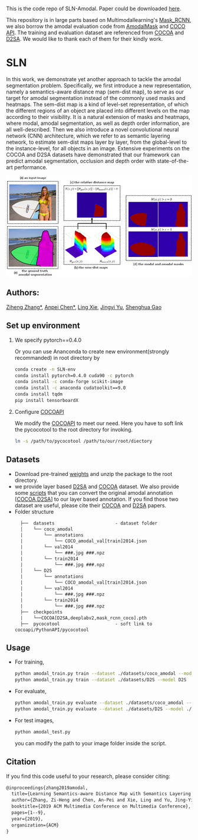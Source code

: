 
This is the code repo of SLN-Amodal. Paper could be downloaded [here](https://arxiv.org/abs/1905.12898).

This repository is in large parts based on Multimodallearning's [Mask_RCNN](https://github.com/multimodallearning/pytorch-mask-rcnn),  we also borrow the amodal evaluation code from [AmodalMask](https://github.com/Wakeupbuddy/amodalAPI) and [COCO API](https://github.com/cocodataset/cocoapi).  The training and evaluation dataset are referenced from [COCOA](https://arxiv.org/abs/1509.01329) and [D2SA](https://arxiv.org/abs/1804.08864).  We would like to thank each of them for their kindly work.

# SLN

In this work, we demonstrate yet another approach to tackle the amodal segmentation problem. Specifically, we first introduce a new representation, namely a semantics-aware distance map (sem-dist map), to serve as our target for amodal segmentation instead of the commonly used masks and heatmaps. The sem-dist map is a kind of level-set representation, of which the different regions of an object are placed into different levels on the map according to their visibility. It is a natural extension of masks and heatmaps, where modal, amodal segmentation, as well as depth order information, are all well-described. Then we also introduce a novel convolutional neural network (CNN) architecture, which we refer to as semantic layering network, to estimate sem-dist maps layer by layer, from the global-level to the instance-level, for all objects in an image. Extensive experiments on the COCOA and D2SA datasets have demonstrated that our framework can predict amodal segmentation, occlusion and depth order with state-of-the-art performance.

![](https://github.com/apchenstu/SLN-Amodal/blob/master/results/sem-dist-map-demo.png)

## Authors: 
[Ziheng Zhang*](https://arxiv.org/search/cs?searchtype=author&query=Zhang%2C+Z), [Anpei Chen*](https://arxiv.org/search/cs?searchtype=author&query=Chen%2C+A), [Ling Xie](https://arxiv.org/search/cs?searchtype=author&query=Xie%2C+L), [Jingyi Yu](https://arxiv.org/search/cs?searchtype=author&query=Yu%2C+J), [Shenghua Gao](https://arxiv.org/search/cs?searchtype=author&query=Gao%2C+S)
## Set up environment
 1. We specify pytorch==0.4.0

    Or you can use Ananconda to create new environment(strongly recommanded) in root directory by
    ```bash
    conda create -n SLN-env
    conda install pytorch=0.4.0 cuda90 -c pytorch
    conda install -c conda-forge scikit-image
    conda install -c anaconda cudatoolkit==9.0
    conda install tqdm
    pip install tensorboardX
    ```
    
 2. Configure [COCOAPI](https://github.com/cocodataset/cocoapi)

    We modify the [COCOAPI](https://github.com/cocodataset/cocoapi) to meet our need. Here you have to soft link the pycocotool to the root directory for invoking.
    ```bash
    ln -s /path/to/pycocotool /path/to/our/root/diectory
    ```

## Datasets
* Download pre-trained  [weights](https://drive.google.com/open?id=1ZCeAXqRbsoJDdaJNMWu1uCEfxtk8g9rB) and unzip the package to the root directory.
* we provide layer based [D2SA](https://drive.google.com/open?id=1Y3fHrEmtfri3vZt3ehahL76EXtkfijtN) and [COCOA](https://drive.google.com/open?id=1jLT4zODCoXfO7U6bc-w171xty8fGCY8t) dataset.
We also provide some [scripts](https://github.com/apchenstu/SLN-Amodal/tree/master/scripts) that you can convert the original amodal annotation [[COCOA](https://drive.google.com/file/d/0B8e3LNo7STslUGRFUVlQSnZRUVE/view?usp=drive_open),[D2SA](https://www.mvtec.com/company/research/datasets/mvtec-d2s/)] to our layer based annotation. If you find those two dataset are useful, please cite their [COCOA](https://arxiv.org/abs/1509.01329) and [D2SA](https://arxiv.org/abs/1804.08864) papers.
* Folder structure
  ```
	├──  datasets                       - dataset folder
	│    └── coco_amodal 
	|        └── annotations    
	|            └── COCO_amodal_val[train]2014.json
	|        └── val2014             
	|            └── ###.jpg ###.npz 
    |        └── train2014           
	|            └── ###.jpg ###.npz 
	│    └── D2S                
	|        └── annotations    
	|            └── COCO_amodal_val[train]2014.json
	|        └── val2014             
	|            └── ###.jpg ###.npz 
    |        └── train2014           
	|            └── ###.jpg ###.npz 
	├──  checkpoints                 
    |    └──COCOA[D2SA,deeplabv2,mask_rcnn_coco].pth     
	├──  pycocotool                     - soft link to cocoapi/PythonAPI/pycocotool              
  ```



## Usage

* For training,

  ```bash
  python amodal_train.py train --dataset ./datasets/coco_amodal --model coco
  python amodal_train.py train --dataset ./datasets/D2S --model D2S
  ```

* For evaluate,
  ```bash
  python amodal_train.py evaluate --dataset ./datasets/coco_amodal --model ./checkpoints/COCOA.pth --data_type COCOA
  python amodal_train.py evaluate --dataset ./datasets/D2S --model ./checkpoints/D2SA.pth --data_type D2SA
  ```
<!-- 
  * Note: if you want to evaluate the pre-train models,
For COCOA dataset, please make sure [L10](https://github.com/apchenstu/SLN-Amodal/blob/master/amodal_train.py#L10) is
    
    ```bash
    from evaluate.amodalevalCOCOA import AmodalEval
    ```
    For D2SA dataset, please make sure [L10](https://github.com/apchenstu/SLN-Amodal/blob/master/amodal_train.py#L10) is
    ```bash
    from evaluate.amodalevalD2SA import AmodalEval
    ```
-->
  
 * For test images,
    ```bash
    python amodal_test.py 
    ```
    you can modify the path to your image folder inside the script.

## Citation

If you find this code useful to your research, please consider citing:
```tex
@inproceedings{zhang2019amodal,
  title={Learning Semantics-aware Distance Map with Semantics Layering Network for Amodal Instance Segmentation},
  author={Zhang, Zi-Heng and Chen, An-Pei and Xie, Ling and Yu, Jing-Yi and Gao, Sheng-Hua},
  booktitle={2019 ACM Multimedia Conference on Multimedia Conference},
  pages={1--9},
  year={2019},
  organization={ACM}
}
```
